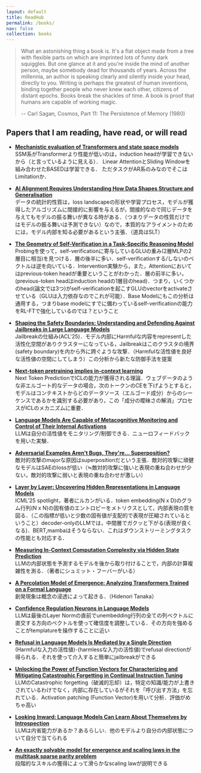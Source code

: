 ```yaml
---
layout: default
title: ReadHub
permalink: /books/
nav: false
collection: books
---
```


> What an astonishing thing a book is. It's a flat object made from a tree with flexible parts on which are imprinted lots of funny dark squiggles. But one glance at it and you're inside the mind of another person, maybe somebody dead for thousands of years. Across the millennia, an author is speaking clearly and silently inside your head, directly to you. Writing is perhaps the greatest of human inventions, binding together people who never knew each other, citizens of distant epochs. Books break the shackles of time. A book is proof that humans are capable of working magic.
>
> -- Carl Sagan, Cosmos, Part 11: The Persistence of Memory (1980)

## Papers that I am reading, have read, or will read
- **[Mechanistic evaluation of Transformers and state space models](https://arxiv.org/abs/2505.15105)**  
  SSM系がTransformerより性能が低いのは，induction headが学習できないから（と言っているように見える）．
  Linear AttentionとSliding Windowを組み合わせたBASEDは学習できる．
  ただタスクがAR系のみなのでそこはLimitationか．

- **[AI Alignment Requires Understanding How Data Shapes Structure and Generalisation](https://arxiv.org/abs/2502.05475)**  
  データの統計的性質は，loss landscapeの形状や学習プロセス，モデルが獲得したアルゴリズムに間接的に影響を与えるが，間接的なので同じデータを与えてもモデルの振る舞いが異なる時がある．（つまりデータの性質だけではモデルの振る舞いは予測できない）なので，本質的なアライメントのためには，モデル内部を知る必要があるという主張．（道具はSLT）

- **[The Geometry of Self-Verification in a Task-Specific Reasoning Model](https://arxiv.org/abs/2504.14379)**  
  Probingを使って，self-verificationに寄与しているGLUの重み(2層MLPの2層目に相当)を見つける．層の後半に多い．self-verificationする/しないのベクトルは逆を向いている．Intervention実験から，また，Attentionにおいてはprevious-token headが重要ということがわかった．層の前半に多い，(previous-token headはinduction headの1層目のhead)．つまり，いくつかのhead(論文では3つ)がself-verificationを起こすGLUのvectorをactivateさせている（GLUは入力依存なのでこれが可能）．Base Modelにもこの分析は通用する，つまりbase modelにすでに備わっているself-verificationの能力をRL-FTで強化しているのでは？ということ

- **[Shaping the Safety Boundaries: Understanding and Defending Against Jailbreaks in Large Language Models](https://arxiv.org/abs/2412.17034)**  
  Jailbreakの仕組み(ACL'25)．モデル内部にHarmfulな内容をrepresentした活性化空間がありクラスターになっている，Jailbreakはこのクラスタの境界(safety boundary)を内から外に跨ぐような攻撃．（Harmfulな活性値を良好な活性値の空間にしてしまう）この分析から新たな防御手法を提案

- **[Next-token pretraining implies in-context learning](https://arxiv.org/abs/2505.18373)**  
  Next Token PredictionでICLの能力が獲得される理論．ウェブデータのような非エルゴート的なデータの場合，次のトークンのCEを下げようとすると，モデルはコンテキストからどのデータソース（エルゴード成分）からのシーケンスであるかを識別する必要があり，この「成分の曖昧さの解消」プロセスがICLのメカニズムに重要．

- **[Language Models Are Capable of Metacognitive Monitoring and Control of Their Internal Activations](https://arxiv.org/abs/2505.13763)**  
  LLMは自分の活性値をモニタリング/制御できる．ニューロフィードバックを用いた実験．

- **[Adversarial Examples Aren't Bugs, They're... Superposition?](https://livgorton.com/adversarial-examples-superposition/)**  
  敵対的攻撃のmajorな原因はsuperpositionだという主張．敵対的攻撃に頑健なモデルはSAEのlossが低い（≒敵対的攻撃に強いと表現の重ね合わせが少ない，敵対的攻撃に弱いと表現の重ね合わせが激しい）

- **[Layer by Layer: Uncovering Hidden Representations in Language Models](https://arxiv.org/abs/2502.02013)**  
  ICML’25 spotlight，著者にルカンがいる．token embedding(N x D)のグラム行列(N x N)の固有値のエントロピーをメトリクスとして，内部表現の質を図る．（この指標が低いと少数の固有値が支配的で表現が圧縮されているということ）decoder-onlyのLLMでは，中間層でガクッと下がる(表現が良くなる)．BERT,mambaはそうならない．これはダウンストリーミングタスクの性能とも対応する．


- **[Measuring In-Context Computation Complexity via Hidden State Prediction](https://arxiv.org/abs/2503.13431)**  
  LLMの内部状態を予測するモデルを後から取り付けることで，内部の計算複雑性を測る．（著者にシュミット・フーバーがいる）

- **[A Percolation Model of Emergence: Analyzing Transformers Trained on a Formal Language](https://arxiv.org/abs/2408.12578)**  
  創発現象は概念の浸透によって起きる．（Hidenori Tanaka）

- **[Confidence Regulation Neurons in Language Models](https://arxiv.org/abs/2406.16254)**  
  LLMは最後のLayer Normの直前でunembedding行列の全ての列ベクトルに直交する方向のベクトルを使って確信度を調整している．その方向を強めることがtemplatureを操作することに近い

- **[Refusal in Language Models Is Mediated by a Single Direction](https://arxiv.org/abs/2406.11717)**  
  (Harmfulな入力の活性値)-(harmlessな入力の活性値)でrefusal directionが得られる．それを使って介入すると簡単にjailbreakができる

- **[Unlocking the Power of Function Vectors for Characterizing and Mitigating Catastrophic Forgetting in Continual Instruction Tuning](https://arxiv.org/abs/2502.11019)**  
  LLMのCatastrophic forgetting（破滅的忘却）は，特定の知識/能力が上書きされているわけでなく，内部に存在しているがそれを「呼び出す方法」を忘れている．Activation patching (Function Vector)を用いて分析．評価がめちゃ高い


- **[Looking Inward: Language Models Can Learn About Themselves by Introspection](https://arxiv.org/abs/2410.137879)**  
  LLMは内省能力があるか？あるらしい．他のモデルより自分の内部状態について自分で当てられる

- **[An exactly solvable model for emergence and scaling laws in the multitask sparse parity problem](https://arxiv.org/abs/2404.17563)**  
  段階的なスキルの獲得によって滑らかなscaling lawが説明できる

